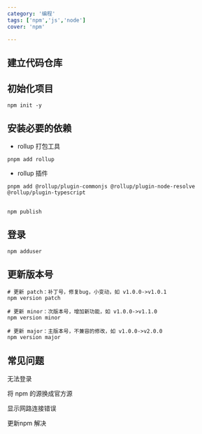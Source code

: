 ```yaml
---
category: '编程'
tags: ['npm','js','node']
cover: 'npm'

---
```


## 建立代码仓库

## 初始化项目

```shell
npm init -y
```

## 安装必要的依赖

- rollup 打包工具

```shell
pnpm add rollup
```


- rollup 插件 

```
pnpm add @rollup/plugin-commonjs @rollup/plugin-node-resolve @rollup/plugin-typescript
```

 

## 

````
npm publish
````

##  登录


````
npm adduser
````


## 更新版本号


```shell
# 更新 patch：补丁号，修复bug，小变动，如 v1.0.0->v1.0.1
npm version patch

# 更新 minor：次版本号，增加新功能，如 v1.0.0->v1.1.0
npm version minor

# 更新 major：主版本号，不兼容的修改，如 v1.0.0->v2.0.0
npm version major
```




## 常见问题

无法登录

将 npm 的源换成官方源 


显示网路连接错误

更新npm 解决